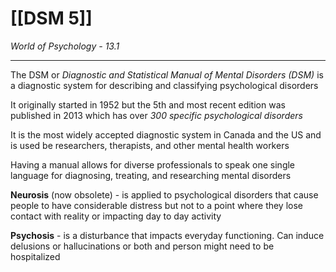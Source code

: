 # [[DSM 5]]
*World of Psychology - 13.1*

---

The DSM or *Diagnostic and Statistical Manual of Mental Disorders (DSM)* is a diagnostic system for describing and classifying psychological disorders

It originally started in 1952 but the 5th and most recent edition was published in 2013 which has over *300 specific psychological disorders*

It is the most widely accepted diagnostic system in Canada and the US and is used be researchers, therapists, and other mental health workers

Having a manual allows for diverse professionals to speak one single language for diagnosing, treating, and researching mental disorders

**Neurosis** (now obsolete) - is applied to psychological disorders that cause people to have considerable distress but not to a point where they lose contact with reality or impacting day to day activity

**Psychosis** - is a disturbance that impacts everyday functioning. Can induce delusions or hallucinations or both and person might need to be hospitalized